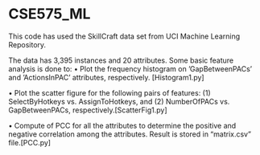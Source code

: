 # CSE575_ML
This code has used the SkillCraft data set from UCI Machine Learning Repository.

The data has 3,395 instances and 20 attributes. Some basic feature analysis is done to:
• Plot the frequency histogram on ’GapBetweenPACs’ and ’ActionsInPAC’ attributes,
respectively. [Histogram1.py]

• Plot the scatter figure for the following pairs of features: (1) SelectByHotkeys vs.
AssignToHotkeys, and (2) NumberOfPACs vs. GapBetweenPACs, respectively.[ScatterFig1.py]

• Compute of PCC for all the attributes to determine the positive and negative correlation  among the attributes. Result is stored in “matrix.csv” file.[PCC.py]
